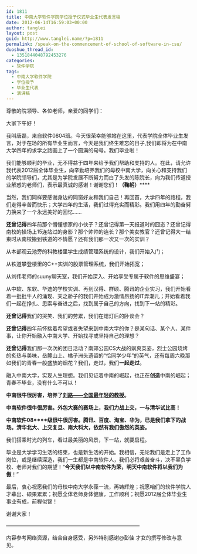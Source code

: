 ```yaml
---
id: 1811
title: 中南大学软件学院学位授予仪式毕业生代表发言稿
date: 2012-06-14T16:59:03+00:00
author: tanglei
layout: post
guid: http://www.tanglei.name/?p=1811
permalink: /speak-on-the-commencement-of-school-of-software-in-csu/
duoshuo_thread_id:
  - 1351844048792453276
categories:
  - 软件学院
tags:
  - 中南大学软件学院
  - 学位授予
  - 毕业生代表
  - 演讲稿
---
```

尊敬的院领导、各位老师，亲爱的同学们：

大家下午好！

我叫唐磊，来自软件0804班。今天很荣幸能够站在这里，代表学院全体毕业生发言，对于在场的所有毕业生而言，今天是我们终生难忘的日子,我们即将为在中南大学四年的求学之路画上了一个圆满的句号。我们毕业啦！

我们能够顺利的毕业，无不得益于四年来给予我们帮助和支持的人。在此，请允许我代表2012届全体毕业生，向辛勤培养我们的母校中南大学，向关心和支持我们的学院领导们，尤其是为学院发展不断努力而白了头发的陈院长，向为我们传道授业解惑的老师们，表示最真诚的感谢！谢谢您们！**（鞠躬）******

当然，我们同样要感谢身边的同窗好友和我们自己！再回首，大学四年的路程，我们走得辛苦而快乐；大学四年的生活，我们过得充实而精彩。我们用四年的勤奋努力换来了一个永远美好的回忆……

**还曾记得**四年前那个懵懂想家的小伙子？还曾记得第一天报道时的囧态？还曾记得南校的操场上15连站过的身影？那个帅帅的连长？那个美女教官？还曾记得大一结束时从南校搬到铁道的不情愿？还有我们那一次又一次的实训？

从本部观云池旁的科教楼里学生成绩管理系统的设计，我们开始入门；

从铁道攀登楼里的C++实训的股票管理系统，我们开始拓宽；

从刘伟老师的suuny聊天室，我们开始深入、开始享受专属于软件的思维盛宴；

从中软、东软、华迪的学校实训、再到汉得、群硕、腾讯的企业实习，我们开始看着一批批牛人的涌现、天之骄子的我们开始成为激情昂扬的IT弄潮儿；开始看着我们一起在挣扎、思索与奋进之后，找到属于自己的方向，找到下一站的精彩。

**还曾记得**我们的哭笑、我们的劳累，我们在熄灯后的卧谈会？

**还曾记得**四年前怀揣着希望或者失望来到中南大学的你？是某句话、某个人、某件事，让你开始融入中南大学、开始找寻或坚持自己的理想？

**还曾记得**我们那一次次的团日活动？南郊公园CS大战的飒爽英姿，烈士公园烧烤的炙热与美味，岳麓山上、橘子洲头遗留的“恰同学少年”的英气，还有每周六晚那如我们的青春一般盛放的烟花？我们，走过，我们**一起走过**。

融入中南大学，实现人生理想。我们见证着中南的崛起，也正在**创造**中南的崛起；青春不毕业，没有什么不可以！

**中南很牛很厉害，培养了[刘路——全国最年轻的教授](http://www.tanglei.name/the-yongest-professor-in-central-south-university/)。**

**中南软件很牛很厉害。外包大赛的赛场上，我们力战上交，一与清华试比高！** 

**中南软件08****级很牛很厉害。腾讯、百度、淘宝、华为，已是我们拿下的战场。清华北大、上交复旦、南大科大，依然有我们傲然的英姿。**

我们搭乘时光的列车，看过最美丽的风景，下一站，就要启程。

毕业是大学学习生活的结束，也是新生活的开始。我相信，无论我们是走上了工作岗位，或是继续深造，我们一生都是中南软件人，我们必将艰苦奋斗，决不辜负学校、老师对我们的期望！“**今天我们以中南软件为荣，明天中南软件将以我们为傲**！”

最后，衷心祝愿我们的母校中南大学永葆一流，再铸辉煌；祝愿咱们的软件学院人才辈出、硕果累累；祝愿全体老师身体健康，工作顺利；祝愿2012届全体毕业生事业有成，前程似锦！

谢谢大家！

&#8212;&#8212;&#8212;&#8212;&#8212;&#8212;&#8212;&#8212;&#8212;&#8212;&#8212;&#8212;&#8212;&#8212;&#8212;&#8212;&#8212;&#8212;&#8212;&#8212;&#8212;&#8212;&#8212;&#8212;&#8212;&#8212;

内容参考网络资源，结合自身感受，另外特别感谢@彭佳 才女的撰写修改与意见。